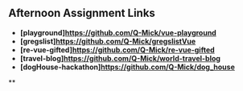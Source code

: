 ## Afternoon Assignment Links

* **[playground]https://github.com/Q-Mick/vue-playground**
* **[gregslist]https://github.com/Q-Mick/gregslistVue**
* **[re-vue-gifted]https://github.com/Q-Mick/re-vue-gifted**
* **[travel-blog]https://github.com/Q-Mick/world-travel-blog**
* **[dogHouse-hackathon]https://github.com/Q-Mick/dog_house**



**